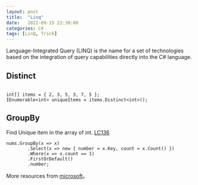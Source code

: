 ```yaml
---
layout: post
title:  "Linq"
date:   2022-09-15 22:30:00
categories: C#
tags: [LinQ, Trick]
---
```


Language-Integrated Query (LINQ) is the name for a set of technologies based on the integration of query capabilities directly into the C# language.

## Distinct

``` 
    
int[] items = { 2, 3, 5, 3, 7, 5 };  
IEnumerable<int> uniqueItems = items.Distinct<int>(); 

```

<!-- more -->

## GroupBy

Find Unique item in the array of int.  [LC136](https://leetcode.com/problems/single-number/)

```
nums.GroupBy(x => x)
        .Select(x => new { number = x.Key, count = x.Count() })
        .Where(x => x.count == 1)
        .FirstOrDefault()
        .number;
```

More resources from [microsoft](https://docs.microsoft.com/en-us/dotnet/csharp/programming-guide/concepts/linq/)。
